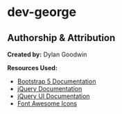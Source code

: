 # dev-george

## Authorship & Attribution

**Created by:** Dylan Goodwin

**Resources Used:**
- [Bootstrap 5 Documentation](https://getbootstrap.com/docs/5.3/getting-started/introduction/)
- [jQuery Documentation](https://api.jquery.com/)
- [jQuery UI Documentation](https://api.jqueryui.com/)
- [Font Awesome Icons](https://fontawesome.com/icons)
